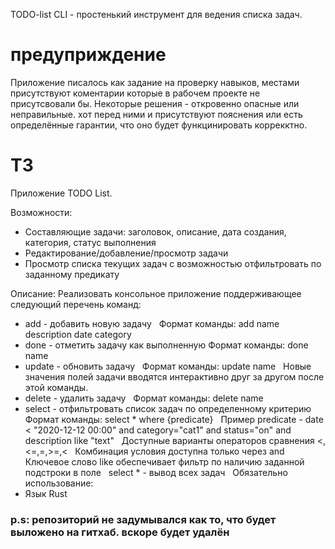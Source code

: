 TODO-list CLI - простенький инструмент 
для ведения списка задач.

# предуприждение
Приложение писалось как задание на проверку навыков, местами 
присутствуют коментарии которые в рабочем проекте не присутсвовали бы.
Некоторые решения - откровенно опасные или неправильные. хот 
перед ними и присутствуют пояснения или есть 
определённые гарантии, что оно будет функцинировать коррекктно.

# ТЗ 
Приложение TODO List.

Возможности:
- Составляющие задачи: заголовок, описание, дата создания, категория, статус выполнения
- Редактирование/добавление/просмотр задачи
- Просмотр списка текущих задач с возможностью отфильтровать по заданному предикату

Описание:
Реализовать консольное приложение поддерживающее следующий перечень команд:
- add - добавить новую задачу
  Формат команды: add name description date category
- done - отметить задачу как выполненную
   Формат команды: done name
- update - обновить задачу
  Формат команды: update name
  Новые значения полей задачи вводятся интерактивно друг за другом после этой команды.
- delete - удалить задачу
  Формат команды: delete name
- select - отфильтровать список задач по определенному критерию
  Формат команды: select * where {predicate}
  Пример predicate - date < "2020-12-12 00:00" and category="cat1" and status="on" and description like "text"
  Доступные варианты операторов сравнения <,<=,=,>=,<
  Комбинация условия доступна только через and
  Ключевое слово like обеспечивает фильтр по наличию заданной подстроки в поле
  select * - вывод вcех задач
  
Обязательно использование:
- Язык Rust


### p.s: репозиторий не задумывался как то, что будет выложено на гитхаб. вскоре будет удалён